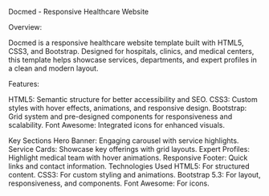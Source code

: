 Docmed - Responsive Healthcare Website

Overview:

  Docmed is a responsive healthcare website template built with HTML5, CSS3, and Bootstrap. Designed for hospitals, clinics, and medical centers, this template helps showcase services, departments, and expert profiles in a clean and modern layout.

Features:

  HTML5: Semantic structure for better accessibility and SEO.
  CSS3: Custom styles with hover effects, animations, and responsive design.
  Bootstrap: Grid system and pre-designed components for responsiveness and scalability.
  Font Awesome: Integrated icons for enhanced visuals.
  
Key Sections
  Hero Banner: Engaging carousel with service highlights.
  Service Cards: Showcase key offerings with grid layouts.
  Expert Profiles: Highlight medical team with hover animations.
  Responsive Footer: Quick links and contact information.
  Technologies Used
  HTML5: For structured content.
  CSS3: For custom styling and animations.
  Bootstrap 5.3: For layout, responsiveness, and components.
  Font Awesome: For icons.
